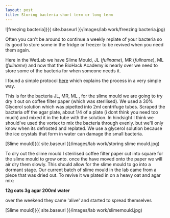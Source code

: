 ```yaml
---
layout: post
title: Storing bacteria short term or long term
---
```



![freezing bacteria]({{ site.baseurl }}/images/lab work/freezing bacteria.jpg)

Often you can't be around to continue a weekly replate of your bacteria so its good to store some in the fridge or freezer to be revived when you need them again.

Here in the WetLab we have Slime Mould, JL (_fullname_), MR (_fullname_), ML (_fullname_) and now that the BioHack Academy is nearly over we need to store some of the bacteria for when someone needs it.

I found a simple protocol [here](https://t.umblr.com/redirect?z=https%3A%2F%2Fwww.sciencebuddies.org%2Fscience-fair-projects%2Freferences%2Fstoring-bacterial-strains&t=YTZhMDg0MjkwYWRlNzYyNThjODkwYmE2NTBjYzkzZmU4ZDhkNjUyMCwyeWN6RXVWcQ%3D%3D&b=t%3AUObQpceGybtI3dfCI3ONxw&p=https%3A%2F%2Fditsci.tumblr.com%2Fpost%2F183794383712%2Fstoring-bacterial-strains&m=1) which explains the process in a very simple way.

This is for the bacteria JL, MR, ML , for the slime mould we are going to try dry it out on coffee filter paper (which was sterilised).
We used a 30% Glycerol solution which was pipetted into 2ml centrifuge tubes.
Scraped the bacteria off the agar plate, about 1/4 of a plate (i dont think you need too much) and mixed it in the tube with the solution.
In hindsight I think we should've used the vortex to mix the bacteria through evenly. but we'll only know when its defrosted and replated.
We use a glycerol solution because the ice crystals that form in water can damage the small bacteria.

[Slime mould]({{ site.baseurl }}/images/lab work/storing slime mould.jpg)

To dry out the slime mould I sterilised coffee filter paper cut into square for the slime mould to grow onto.
once the have moved onto the paper we will air dry them slowly. This should allow for the slime mould to go into a dormant stage.
Our current batch of slime mould in the lab came from a piece that was dried out.
To revive it we plated in on a heavy oat and agar mix:  

**12g oats
3g agar
200ml water**

over the weekend they came 'alive' and started to spread themselves

[Slime mould]({{ site.baseurl }}/images/lab work/slimemould.jpg)

